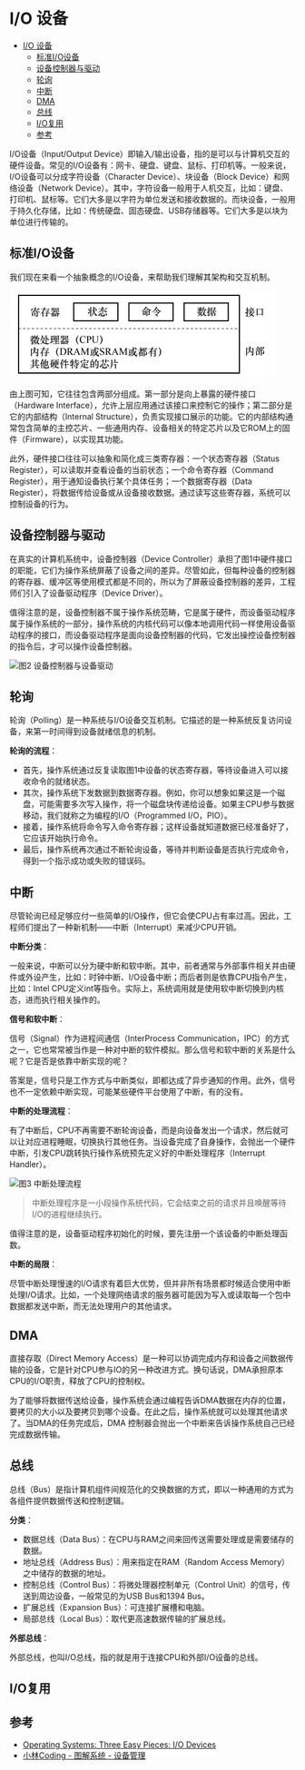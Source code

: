 # I/O 设备

- [I/O 设备](#io-设备)
  - [标准I/O设备](#标准io设备)
  - [设备控制器与驱动](#设备控制器与驱动)
  - [轮询](#轮询)
  - [中断](#中断)
  - [DMA](#dma)
  - [总线](#总线)
  - [I/O复用](#io复用)
  - [参考](#参考)

I/O设备（Input/Output Device）即输入/输出设备，指的是可以与计算机交互的硬件设备。常见的I/O设备有：网卡、硬盘、键盘、鼠标、打印机等。一般来说，I/O设备可以分成字符设备（Character Device）、块设备（Block Device）和网络设备（Network Device）。其中，字符设备一般用于人机交互，比如：键盘、打印机、鼠标等。它们大多是以字符为单位发送和接收数据的。而块设备，一般用于持久化存储，比如：传统硬盘、固态硬盘、USB存储器等。它们大多是以块为单位进行传输的。

## 标准I/O设备

我们现在来看一个抽象概念的I/O设备，来帮助我们理解其架构和交互机制。

![图1 标准I/O设备](../img/operating_system_io_device.png)

由上图可知，它往往包含两部分组成。第一部分是向上暴露的硬件接口（Hardware Interface），允许上层应用通过该接口来控制它的操作；第二部分是它的内部结构（Internal Structure），负责实现接口展示的功能。它的内部结构通常包含简单的主控芯片、一些通用内存、设备相关的特定芯片以及它ROM上的固件（Firmware），以实现其功能。

此外，硬件接口往往可以抽象和简化成三类寄存器：一个状态寄存器（Status Register），可以读取并查看设备的当前状态；一个命令寄存器（Command Register），用于通知设备执行某个具体任务；一个数据寄存器（Data Register），将数据传给设备或从设备接收数据。通过读写这些寄存器，系统可以控制设备的行为。

## 设备控制器与驱动

在真实的计算机系统中，设备控制器（Device Controller）承担了图1中硬件接口的职能，它们为操作系统屏蔽了设备之间的差异。尽管如此，但每种设备的控制器的寄存器、缓冲区等使用模式都是不同的，所以为了屏蔽设备控制器的差异，工程师们引入了设备驱动程序（Device Driver）。

值得注意的是，设备控制器不属于操作系统范畴，它是属于硬件，而设备驱动程序属于操作系统的一部分，操作系统的内核代码可以像本地调用代码一样使用设备驱动程序的接口，而设备驱动程序是面向设备控制器的代码，它发出操控设备控制器的指令后，才可以操作设备控制器。

![图2 设备控制器与设备驱动](https://cdn.xiaolincoding.com/gh/xiaolincoder/ImageHost2/%E6%93%8D%E4%BD%9C%E7%B3%BB%E7%BB%9F/%E8%BE%93%E5%85%A5%E8%BE%93%E5%87%BA/%E9%A9%B1%E5%8A%A8%E7%A8%8B%E5%BA%8F.png)

## 轮询

轮询（Polling）是一种系统与I/O设备交互机制。它描述的是一种系统反复访问设备，来第一时间得到设备就绪信息的机制。

**轮询的流程**：

- 首先，操作系统通过反复读取图1中设备的状态寄存器，等待设备进入可以接收命令的就绪状态。
- 其次，操作系统下发数据到数据寄存器。例如，你可以想象如果这是一个磁盘，可能需要多次写入操作，将一个磁盘块传递给设备。如果主CPU参与数据移动，我们就称之为编程的I/O（Programmed I/O，PIO）。
- 接着，操作系统将命令写入命令寄存器；这样设备就知道数据已经准备好了，它应该开始执行命令。
- 最后，操作系统再次通过不断轮询设备，等待并判断设备是否执行完成命令，得到一个指示成功或失败的错误码。

## 中断

尽管轮询已经足够应付一些简单的I/O操作，但它会使CPU占有率过高。因此，工程师们提出了一种新机制——中断（Interrupt）来减少CPU开销。

**中断分类**：

一般来说，中断可以分为硬中断和软中断。其中，前者通常与外部事件相关并由硬件或外设产生，比如：时钟中断、I/O设备中断；而后者则是依靠CPU指令产生，比如：Intel CPU定义int等指令。实际上，系统调用就是使用软中断切换到内核态，进而执行相关操作的。

**信号和软中断**：

信号（Signal）作为进程间通信（InterProcess Communication，IPC）的方式之一，它也常常被当作是一种对中断的软件模拟。那么信号和软中断的关系是什么呢？它是否是依靠中断实现的呢？

答案是，信号只是工作方式与中断类似，即都达成了异步通知的作用。此外，信号也不一定依赖中断实现，可能某些硬件平台使用了中断，有的没有。

**中断的处理流程**：

有了中断后，CPU不再需要不断轮询设备，而是向设备发出一个请求，然后就可以让对应进程睡眠，切换执行其他任务。当设备完成了自身操作，会抛出一个硬件中断，引发CPU跳转执行操作系统预先定义好的中断处理程序（Interrupt Handler）。

![图3 中断处理流程](https://cdn.xiaolincoding.com/gh/xiaolincoder/ImageHost2/%E6%93%8D%E4%BD%9C%E7%B3%BB%E7%BB%9F/%E8%BE%93%E5%85%A5%E8%BE%93%E5%87%BA/%E4%B8%AD%E6%96%AD%E5%B7%A5%E4%BD%9C%E8%BF%87%E7%A8%8B.png)

> 中断处理程序是一小段操作系统代码，它会结束之前的请求并且唤醒等待I/O的进程继续执行。

值得注意的是，设备驱动程序初始化的时候，要先注册一个该设备的中断处理函数。

**中断的局限**：

尽管中断处理慢速的I/O请求有着巨大优势，但并非所有场景都时候适合使用中断处理I/O请求。比如，一个处理网络请求的服务器可能因为写入或读取每一个包中数据都发送中断，而无法处理用户的其他请求。

## DMA

直接存取（Direct Memory Access）是一种可以协调完成内存和设备之间数据传输的设备，它是针对CPU参与IO的另一种改进方式。换句话说，DMA承担原本CPU的I/O职责，释放了CPU的控制权。

为了能够将数据传送给设备，操作系统会通过编程告诉DMA数据在内存的位置，要拷贝的大小以及要拷贝到哪个设备。在此之后，操作系统就可以处理其他请求了。当DMA的任务完成后，DMA 控制器会抛出一个中断来告诉操作系统自己已经完成数据传输。

## 总线

总线（Bus）是指计算机组件间规范化的交换数据的方式，即以一种通用的方式为各组件提供数据传送和控制逻辑。

**分类**：

- 数据总线（Data Bus）：在CPU与RAM之间来回传送需要处理或是需要储存的数据。
- 地址总线（Address Bus）：用来指定在RAM（Random Access Memory）之中储存的数据的地址。
- 控制总线（Control Bus）：将微处理器控制单元（Control Unit）的信号，传送到周边设备，一般常见的为USB Bus和1394 Bus。
- 扩展总线（Expansion Bus）：可连接扩展槽和电脑。
- 局部总线（Local Bus）：取代更高速数据传输的扩展总线。

**外部总线**：

外部总线，也叫I/O总线，指的就是用于连接CPU和外部I/O设备的总线。

## I/O复用

## 参考

- [Operating Systems: Three Easy Pieces: I/O Devices](https://pages.cs.wisc.edu/~remzi/OSTEP/Chinese/36.pdf)
- [小林Coding - 图解系统 - 设备管理](https://www.xiaolincoding.com/os/7_device/device.html)
